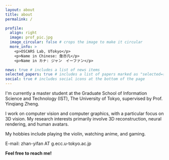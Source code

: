 ```yaml
---
layout: about
title: about
permalink: /

profile:
  align: right
  image: prof_pic.jpg
  image_circular: false # crops the image to make it circular
  more_info: >
    <p>OSCARS Lab, UTokyo</p>
    <p>Name in Chinese: 詹亦凡</p>
    <p>Name in カナ: ジャン　イーファン</p>

news: true # includes a list of news items
selected_papers: true # includes a list of papers marked as "selected={true}"
social: true # includes social icons at the bottom of the page
---
```


I'm currently a master student at the Graduate School of Information Science and Technology (IST), The University of Tokyo, supervised by Prof. Yinqiang Zheng.

I work on computer vision and computer graphics, with a particular focus on 3D vision. My research interests primarily involve 3D reconstruction, neural rendering, and human avatars. 

My hobbies include playing the violin, watching anime, and gaming.

E-mail: zhan-yifan AT g.ecc.u-tokyo.ac.jp

**Feel free to reach me!**

